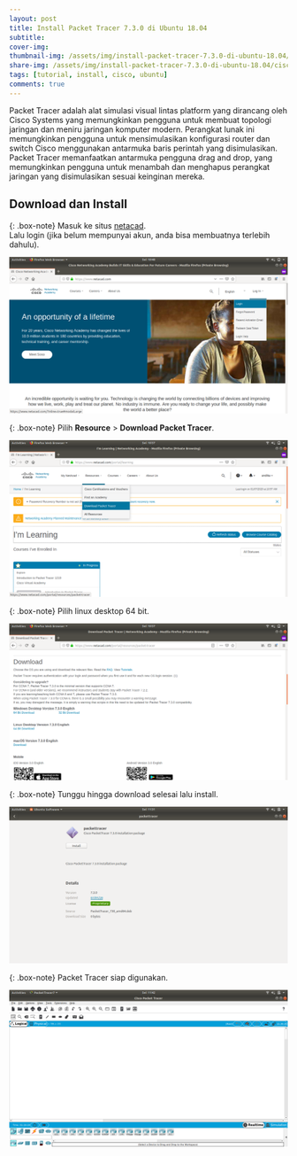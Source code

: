 ```yaml
---
layout: post
title: Install Packet Tracer 7.3.0 di Ubuntu 18.04
subtitle: 
cover-img: 
thumbnail-img: /assets/img/install-packet-tracer-7.3.0-di-ubuntu-18.04/cisco.png
share-img: /assets/img/install-packet-tracer-7.3.0-di-ubuntu-18.04/cisco.png
tags: [tutorial, install, cisco, ubuntu]
comments: true
---
```


Packet Tracer adalah alat simulasi visual lintas platform yang dirancang oleh Cisco Systems yang memungkinkan pengguna untuk membuat topologi jaringan dan meniru jaringan komputer modern. Perangkat lunak ini memungkinkan pengguna untuk mensimulasikan konfigurasi router dan switch Cisco menggunakan antarmuka baris perintah yang disimulasikan. Packet Tracer memanfaatkan antarmuka pengguna drag and drop, yang memungkinkan pengguna untuk menambah dan menghapus perangkat jaringan yang disimulasikan sesuai keinginan mereka.

## Download dan Install

{: .box-note}
Masuk ke situs [netacad](https://www.netacad.com/).  
Lalu login (jika belum mempunyai akun, anda bisa membuatnya terlebih dahulu).

![install-cisco-1](/assets/img/install-packet-tracer-7.3.0-di-ubuntu-18.04/install-cisco-1.png)

{: .box-note}
Pilih **Resource** > **Download Packet Tracer**.

![install-cisco-2](/assets/img/install-packet-tracer-7.3.0-di-ubuntu-18.04/install-cisco-2.png)

{: .box-note}
Pilih linux desktop 64 bit.

![install-cisco-3](/assets/img/install-packet-tracer-7.3.0-di-ubuntu-18.04/install-cisco-3.png)

{: .box-note}
Tunggu hingga download selesai lalu install.

![install-cisco-4](/assets/img/install-packet-tracer-7.3.0-di-ubuntu-18.04/install-cisco-4.png)

{: .box-note}
Packet Tracer siap digunakan.

![install-cisco-5](/assets/img/install-packet-tracer-7.3.0-di-ubuntu-18.04/install-cisco-5.png)
